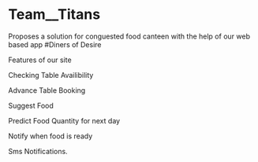 # Team__Titans

Proposes a solution for conguested  food canteen with the help of our web based app #Diners of Desire

Features of our site

Checking Table Availibility

Advance Table Booking

Suggest Food 

Predict Food Quantity for next day

Notify when food is ready

Sms Notifications.
